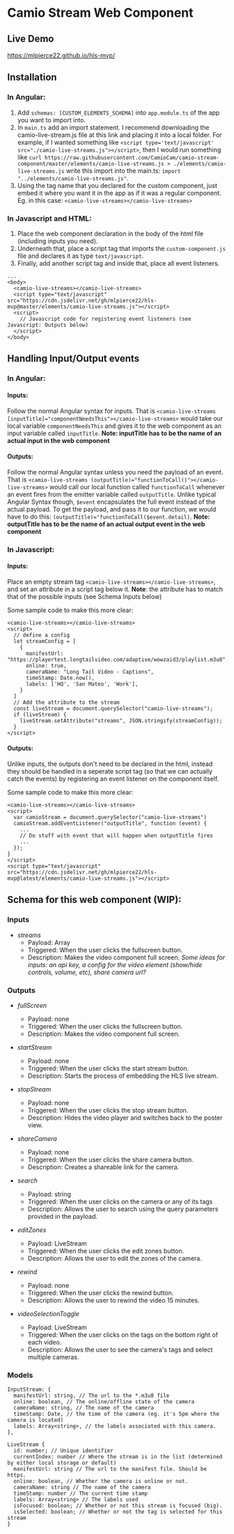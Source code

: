 # Camio Stream Web Component
## Live Demo

https://mlpierce22.github.io/hls-mvp/

## Installation
### In Angular:
1. Add `schemas: [CUSTOM_ELEMENTS_SCHEMA]` into `app.module.ts` of the app you want to import into.
2. In `main.ts` add an import statement. I recommend downloading the camio-live-stream.js file at this link and placing it into a local folder. For example, if I wanted something like `<script type='text/javascript' src="./camio-live-streams.js"></script>`, then I would run something like `curl https://raw.githubusercontent.com/CamioCam/camio-stream-component/master/elements/camio-live-streams.js > ./elements/camio-live-streams.js` write this import into the main.ts: `import "../elements/camio-live-streams.js"`.
3. Using the tag name that you declared for the custom component, just embed it where you want it in the app as if it was a regular component. Eg. in this case: `<camio-live-streams></camio-live-streams>`

### In Javascript and HTML:
1. Place the web component declaration in the body of the html file (including inputs you need).
2. Underneath that, place a script tag that imports the `custom-component.js` file and declares it as type `text/javascript`.
3. Finally, add another script tag and inside that, place all event listeners.

```
...
<body>
  <camio-live-streams></camio-live-streams>
  <script type="text/javascript" src="https://cdn.jsdelivr.net/gh/mlpierce22/hls-mvp@master/elements/camio-live-streams.js"></script>
  <script>
    // Javascript code for registering event listeners (see Javascript: Outputs below)
  </script>
</body>
```

## Handling Input/Output events
### In Angular:
#### Inputs:
Follow the normal Angular syntax for inputs. That is `<camio-live-streams [inputTitle]="componentNeedsThis"></camio-live-streams>` would take our local variable `componentNeedsThis` and gives it to the web component as an input variable called `inputTitle`. **Note: inputTitle has to be the name of an actual input in the web component**

#### Outputs:
Follow the normal Angular syntax unless you need the payload of an event. That is `<camio-live-streams (outputTitle)="functionToCall()"></camio-live-streams>` would call our local function called `functionToCall` whenever an event fires from the emitter variable called `outputTitle`. Unlike typical Angular Syntax though, `$event` encapsulates the full event instead of the actual payload. To get the payload, and pass it to our function, we would have to do this: `(outputTitle)="functionToCall($event.detail)`. **Note: outputTitle has to be the name of an actual output event in the web component**

### In Javascript:
#### Inputs:
Place an empty stream tag `<camio-live-streams></camio-live-streams>`, and set an attribute in a script tag below it. **Note**: the attribute has to match that of the possible inputs (see Schema Inputs below)

Some sample code to make this more clear:
```
<camio-live-streams></camio-live-streams>
<script>
  // define a config
  let streamConfig = [
    {
      manifestUrl: "https://playertest.longtailvideo.com/adaptive/wowzaid3/playlist.m3u8",
      online: true,
      cameraName: "Long Tail Video - Captions",
      timeStamp: Date.now(),
      labels: ['HQ', 'San Mateo', 'Work'],
    }
  ]
  // Add the attribute to the stream
  const liveStream = document.querySelector("camio-live-streams");
  if (liveStream) {
    liveStream.setAttribute("streams", JSON.stringify(streamConfig));
  }
</script>
```

#### Outputs:
Unlike inputs, the outputs don't need to be declared in the html, instead they should be handled in a seperate script tag (so that we can actually catch the events) by registering an event listener on the component itself.

Some sample code to make this more clear:
```
<camio-live-streams></camio-live-streams>
<script>
  var camioStream = document.querySelector("camio-live-streams")
  camioStream.addEventListener("outputTitle", function (event) {
    ...
    // Do stuff with event that will happen when outputTitle fires
    ...
  });
}
</script>
<script type="text/javascript" src="https://cdn.jsdelivr.net/gh/mlpierce22/hls-mvp@latest/elements/camio-live-streams.js"></script>
```

## Schema for this web component (WIP):
### Inputs
- *streams*
  - Payload: Array<InputStream>
  - Triggered: When the user clicks the fullscreen button.
  - Description: Makes the video component full screen.
*Some ideas for inputs: an api key, a config for the video element (show/hide controls, volume, etc), share camera url?*

### Outputs
- *fullScreen*
  - Payload: none
  - Triggered: When the user clicks the fullscreen button.
  - Description: Makes the video component full screen.

- *startStream*
  - Payload: none
  - Triggered: When the user clicks the start stream button.
  - Description: Starts the process of embedding the HLS live stream.

- *stopStream*
  - Payload: none
  - Triggered: When the user clicks the stop stream button.
  - Description: Hides the video player and switches back to the poster view.

- *shareCamera*
  - Payload: none
  - Triggered: When the user clicks the share camera button.
  - Description: Creates a shareable link for the camera.

- *search*
  - Payload: string
  - Triggered: When the user clicks on the camera or any of its tags
  - Description: Allows the user to search using the query parameters provided in the payload.

- *editZones*
  - Payload: LiveStream
  - Triggered: When the user clicks the edit zones button.
  - Description: Allows the user to edit the zones of the camera.

- *rewind*
  - Payload: none
  - Triggered: When the user clicks the rewind button.
  - Description: Allows the user to rewind the video 15 minutes.

- *videoSelectionToggle*
  - Payload: LiveStream
  - Triggered: When the user clicks on the tags on the bottom right of each video.
  - Description: Allows the user to see the camera's tags and select multiple cameras.

### Models
```
InputStream: {
  manifestUrl: string, // The url to the *.m3u8 file
  online: boolean, // The online/offline state of the camera
  cameraName: string, // The name of the camera
  timeStamp: Date, // the time of the camera (eg. it's 5pm where the camera is located)
  labels: Array<string>, // the labels associated with this camera.
},
```
```
LiveStream {
  id: number; // Unique identifier
  currentIndex: number // Where the stream is in the list (determined by either local storage or default)
  manifestUrl: string // The url to the manifest file. Should be https.
  online: boolean, // Whether the camera is online or not.
  cameraName: string // The name of the camera
  timeStamp: number // The current time stamp
  labels: Array<string> // The labels used
  isFocused: boolean; // Whether or not this stream is focused (big).
  isSelected: boolean; // Whether or not the tag is selected for this stream
}
```
